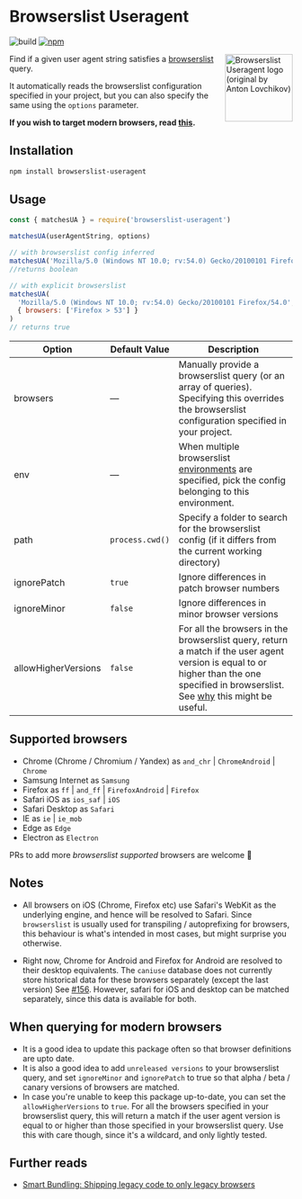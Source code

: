 # Browserslist Useragent

![build](https://github.com/pastelsky/browserslist-useragent/actions/workflows/main.yml/badge.svg)
[![npm](https://img.shields.io/npm/v/browserslist-useragent.svg)](https://www.npmjs.com/package/browserslist-useragent)

<img align="right" width="120" height="120"
     src="https://cdn.rawgit.com/pastelsky/browserslist-useragent/master/logo.svg" alt="Browserslist Useragent logo (original by Anton Lovchikov)" />

Find if a given user agent string satisfies a [browserslist](https://github.com/ai/browserslist) query.

It automatically reads the browserslist configuration specified in your project,
but you can also specify the same using the `options` parameter.

**If you wish to target modern browsers, read [this](#when-querying-for-modern-browsers).**

## Installation

```bash
npm install browserslist-useragent
```

## Usage

```js
const { matchesUA } = require('browserslist-useragent')

matchesUA(userAgentString, options)

// with browserslist config inferred
matchesUA('Mozilla/5.0 (Windows NT 10.0; rv:54.0) Gecko/20100101 Firefox/54.0')
//returns boolean

// with explicit browserslist
matchesUA(
  'Mozilla/5.0 (Windows NT 10.0; rv:54.0) Gecko/20100101 Firefox/54.0',
  { browsers: ['Firefox > 53'] }
)
// returns true
```

| Option              | Default Value   | Description                                                                                                                                                                                                                |
| ------------------- | --------------- | -------------------------------------------------------------------------------------------------------------------------------------------------------------------------------------------------------------------------- |
| browsers            | —               | Manually provide a browserslist query (or an array of queries). Specifying this overrides the browserslist configuration specified in your project.                                                                        |
| env                 | —               | When multiple browserslist [environments](https://github.com/ai/browserslist#environments) are specified, pick the config belonging to this environment.                                                                   |
| path                | `process.cwd()` | Specify a folder to search for the browserslist config (if it differs from the current working directory)                                                                                                                  |
| ignorePatch         | `true`          | Ignore differences in patch browser numbers                                                                                                                                                                                |
| ignoreMinor         | `false`         | Ignore differences in minor browser versions                                                                                                                                                                               |
| allowHigherVersions | `false`         | For all the browsers in the browserslist query, return a match if the user agent version is equal to or higher than the one specified in browserslist. See [why](#when-querying-for-modern-browsers) this might be useful. |

## Supported browsers

- Chrome (Chrome / Chromium / Yandex) as `and_chr` | `ChromeAndroid` | `Chrome`
- Samsung Internet as `Samsung`
- Firefox as `ff` | `and_ff` | `FirefoxAndroid` | `Firefox`
- Safari iOS as `ios_saf` | `iOS`
- Safari Desktop as `Safari`
- IE as `ie` | `ie_mob`
- Edge as `Edge`
- Electron as `Electron`

PRs to add more _browserslist supported_ browsers are welcome 👋

## Notes

- All browsers on iOS (Chrome, Firefox etc) use Safari's WebKit as the underlying engine, and hence will be resolved to Safari. Since `browserslist` is usually used for
  transpiling / autoprefixing for browsers, this behaviour is what's intended in most cases, but might surprise you otherwise.

- Right now, Chrome for Android and Firefox for Android are resolved to their desktop equivalents. The `caniuse` database does not currently store historical data for these browsers separately (except the last version) See [#156](https://github.com/ai/browserslist/issues/156). However,
  safari for iOS and desktop can be matched separately, since this data is available for both.

## When querying for modern browsers

- It is a good idea to update this package often so that browser definitions are upto date.
- It is also a good idea to add `unreleased versions` to your browserslist query, and set `ignoreMinor` and `ignorePatch` to true so that alpha / beta / canary versions of browsers are matched.
- In case you're unable to keep this package up-to-date, you can set the `allowHigherVersions` to `true`. For all the browsers specified in your browserslist query, this will return a match if the user agent version is equal to or higher than those specified in your browserslist query. Use this with care though, since it's a wildcard, and only lightly tested.

## Further reads

- [Smart Bundling: Shipping legacy code to only legacy browsers](https://www.smashingmagazine.com/2018/10/smart-bundling-legacy-code-browsers/)
